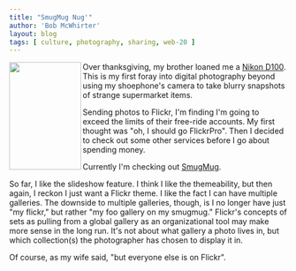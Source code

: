 ```yaml
---
title: "SmugMug Nug'"
author: 'Bob McWhirter'
layout: blog
tags: [ culture, photography, sharing, web-20 ]
---
```

<a href="http://bobmcwhirter.smugmug.com/gallery/2230926">
  <img width="130" height="195" align="left" src="/blog/assets/116279911-M.jpg"/>
</a>Over thanksgiving, my brother loaned me a <a href="http://www.nikonusa.com/template.php?cat=1=5=25206">Nikon D100</a>.  This is my first foray into digital photography beyond using my shoephone's camera to take blurry snapshots of strange supermarket items.

Sending photos to Flickr, I'm finding I'm going to exceed the limits of their free-ride accounts.  My first thought was "oh, I should go FlickrPro".  Then I decided to check out some other services before I go about spending money.

Currently I'm checking out <a href="http://bobmcwhirter.smugmug.com/gallery/2230926">SmugMug</a>.

So far, I like the slideshow feature.  I think I like the themeability, but then again, I reckon I just want a Flickr theme.  I like the fact I can have multiple galleries. The downside to multiple galleries, though, is I no longer have just "my flickr," but rather "my foo gallery on my smugmug."  Flickr's concepts of sets as pulling from a global gallery as an organizational tool may make more sense in the long run.  It's not about what gallery a photo lives in, but which collection(s) the photographer has chosen to display it in.

Of course, as my wife said, "but everyone else is on Flickr".
